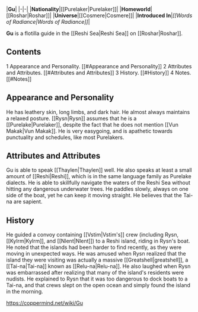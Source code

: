 |**Gu**|
|-|-|
|**Nationality**|[[Purelaker\|Purelaker]]|
|**Homeworld**|[[Roshar\|Roshar]]|
|**Universe**|[[Cosmere\|Cosmere]]|
|**Introduced In**|*[[Words of Radiance\|Words of Radiance]]*|

**Gu** is a flotilla guide in the [[Reshi Sea\|Reshi Sea]] on [[Roshar\|Roshar]].

## Contents

1 Appearance and Personality. [[#Appearance and Personality]] 
2 Attributes and Attributes. [[#Attributes and Attributes]] 
3 History. [[#History]] 
4 Notes. [[#Notes]] 


## Appearance and Personality
He has leathery skin, long limbs, and dark hair. He almost always maintains a relaxed posture. [[Rysn\|Rysn]] assumes that he is a [[Purelake\|Purelaker]], despite the fact that he does not mention [[Vun Makak\|Vun Makak]]. He is very easygoing, and is apathetic towards punctuality and schedules, like most Purelakers.

## Attributes and Attributes
Gu is able to speak [[Thaylen\|Thaylen]] well. He also speaks at least a small amount of [[Reshi\|Reshi]], which is in the same language family as Purelake dialects. He is able to skillfully navigate the waters of the Reshi Sea without hitting any dangerous underwater trees. He paddles slowly, always on one side of the boat, yet he can keep it moving straight. He believes that the Tai-na are sapient.

## History
He guided a convoy containing [[Vstim\|Vstim's]] crew (including Rysn, [[Kylrm\|Kylrm]], and [[Nlent\|Nlent]]) to a Reshi island, riding in Rysn's boat. He noted that the islands had been harder to find recently, as they were moving in unexpected ways. He was amused when Rysn realized that the island they were visiting was actually a massive [[Greatshell\|greatshell]], a [[Tai-na\|Tai-na]] known as [[Relu-na\|Relu-na]]. He also laughed when Rysn was embarrassed after realizing that many of the island's residents were nudists. He explained to Rysn that it was too dangerous to dock boats to a Tai-na, and that crews slept on the open ocean and simply found the island in the morning.



https://coppermind.net/wiki/Gu